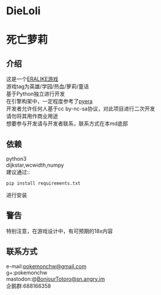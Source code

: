 DieLoli
====
死亡萝莉
====

介绍
----
这是一个[ERALIKE游戏](http://xiaxiansy.pw) \
游戏tag为英雄/学园/热血/萝莉/童话 \
基于Python独立进行开发 \
在引擎构架中，一定程度参考了[pyera](https://github.com/qsjl11/pyera/) \
开发者允许任何人基于cc by-nc-sa协议，对此项目进行二次开发 \
请勿将其用作商业用途 \
想要参与开发请与开发者联系，联系方式在本md底部

依赖
----
python3 \
  dijkstar,wcwidth,numpy \
建议通过::

    pip install requirements.txt

进行安装

警告
----
特别注意，在游戏设计中，有可预期的18x内容

联系方式
----
e-mail:pokemonchw@gmail.com \
g+:pokemonchw \
mastodon:@BonjourTotoro@sn.angry.im \
企鹅群:688166358
